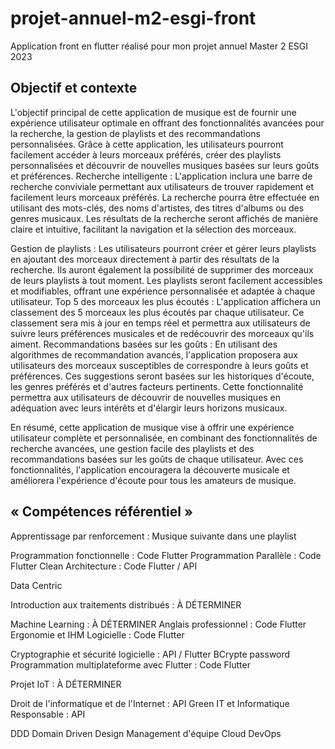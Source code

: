 # projet-annuel-m2-esgi-front
Application front en flutter réalisé pour mon projet annuel Master 2 ESGI 2023

## Objectif et contexte

L'objectif principal de cette application de musique est de fournir une expérience
utilisateur optimale en offrant des fonctionnalités avancées pour la recherche, la
gestion de playlists et des recommandations personnalisées. Grâce à cette application,
les utilisateurs pourront facilement accéder à leurs morceaux préférés, créer des
playlists personnalisées et découvrir de nouvelles musiques basées sur leurs goûts et
préférences.
Recherche intelligente : L'application inclura une barre de recherche conviviale
permettant aux utilisateurs de trouver rapidement et facilement leurs morceaux
préférés. La recherche pourra être effectuée en utilisant des mots-clés, des noms
d'artistes, des titres d'albums ou des genres musicaux. Les résultats de la recherche
seront affichés de manière claire et intuitive, facilitant la navigation et la sélection des
morceaux.

Gestion de playlists : Les utilisateurs pourront créer et gérer leurs playlists en ajoutant
des morceaux directement à partir des résultats de la recherche. Ils auront également
la possibilité de supprimer des morceaux de leurs playlists à tout moment. Les playlists
seront facilement accessibles et modifiables, offrant une expérience personnalisée et
adaptée à chaque utilisateur.
Top 5 des morceaux les plus écoutés : L'application affichera un classement des 5
morceaux les plus écoutés par chaque utilisateur. Ce classement sera mis à jour en
temps réel et permettra aux utilisateurs de suivre leurs préférences musicales et de
redécouvrir des morceaux qu'ils aiment.
Recommandations basées sur les goûts : En utilisant des algorithmes de
recommandation avancés, l'application proposera aux utilisateurs des morceaux
susceptibles de correspondre à leurs goûts et préférences. Ces suggestions seront
basées sur les historiques d'écoute, les genres préférés et d'autres facteurs pertinents.
Cette fonctionnalité permettra aux utilisateurs de découvrir de nouvelles musiques en
adéquation avec leurs intérêts et d'élargir leurs horizons musicaux.


En résumé, cette application de musique vise à offrir une expérience utilisateur
complète et personnalisée, en combinant des fonctionnalités de recherche avancées,
une gestion facile des playlists et des recommandations basées sur les goûts de chaque
utilisateur. Avec ces fonctionnalités, l'application encouragera la découverte musicale
et améliorera l'expérience d'écoute pour tous les amateurs de musique.

## « Compétences référentiel »

Apprentissage par renforcement : Musique suivante dans une playlist

Programmation fonctionnelle : Code Flutter
Programmation Parallèle : Code Flutter
Clean Architecture : Code Flutter / API

Data Centric

Introduction aux traitements distribués : À DÉTERMINER

Machine Learning : À DÉTERMINER
Anglais professionnel : Code Flutter
Ergonomie et IHM Logicielle : Code Flutter

Cryptographie et sécurité logicielle : API / Flutter BCrypte password
Programmation multiplateforme avec Flutter : Code Flutter

Projet IoT : À DÉTERMINER

Droit de l'informatique et de l'Internet : API
Green IT et Informatique Responsable : API

DDD Domain Driven Design
Management d'équipe
Cloud DevOps

